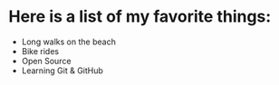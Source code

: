 # Here is a list of my favorite things:
- Long walks on the beach
- Bike rides
- Open Source
- Learning Git & GitHub
